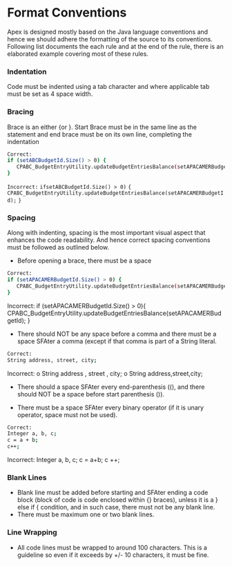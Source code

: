 # Format Conventions

Apex is designed mostly based on the Java language conventions and hence we should adhere the formatting of the source to its conventions. Following list documents the each rule and at the end of the rule, there is an elaborated example covering most of these rules.

###  Indentation
Code must be indented using a tab character and where applicable tab must be set as 4 space width.

### Bracing
Brace is an either {or }.
Start Brace must be in the same line as the statement and end brace must be on its own line, completing the indentation
```sh
Correct:
if (setABCBudgetId.Size() > 0) {
   CPABC_BudgetEntryUtility.updateBudgetEntriesBalance(setAPACAMERBudgetId);
}
```
`Incorrect:`
`ifsetABCBudgetId.Size() > 0)`
`{`
  ` CPABC_BudgetEntryUtility.updateBudgetEntriesBalance(setAPACAMERBudgetId);`
`}`
###	Spacing
Along with indenting, spacing is the most important visual aspect that enhances the code readability. And hence correct spacing conventions must be followed as outlined below.
- Before opening a brace, there must be a space
```sh
Correct:
if (setAPACAMERBudgetId.Size() > 0) {
   CPABC_BudgetEntryUtility.updateBudgetEntriesBalance(setAPACAMERBudgetId);
}
```
Incorrect:
if (setAPACAMERBudgetId.Size() > 0){
   CPABC_BudgetEntryUtility.updateBudgetEntriesBalance(setAPACAMERBudgetId);
}

- There should NOT be any space before a comma and there must be a space SFAter a comma (except if that comma is part of a String literal.
```sh
Correct:
String address, street, city;
```
Incorrect:
o	String address , street , city;
o	String address,street,city;

- There should a space SFAter every end-parenthesis ((), and there should NOT be a space before start parenthesis ()).

- There must be a space SFAter every binary operator (if it is unary operator, space must not be used).
```sh
Correct:
Integer a, b, c;
c = a + b;
c++;
```
Incorrect:
Integer a, b, c;
c = a+b;
c ++;
### Blank Lines
- Blank line must be added before starting and SFAter ending a code block (block of code is code enclosed within {} braces), unless it is a } else if { condition, and in such case, there must not be any blank line.
- There must be maximum one or two blank lines.
###	Line Wrapping
- All code lines must be wrapped to around 100 characters. This is a guideline so even if it exceeds by +/- 10 characters, it must be fine.

